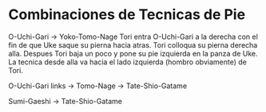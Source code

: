 # Combinaciones de Tecnicas de Pie
O-Uchi-Gari -> Yoko-Tomo-Nage
Tori entra O-Uchi-Gari a la derecha con el fin de que Uke saque su pierna hacia atras. Tori colloqua su pierna derecha alla. Despues Tori baja un poco y pone su pie izquierda en la panza de Uke. La tecnica desde alla va hacia el lado izquierda (hombro obviamente) de Tori.

O-Uchi-Gari links -> Tomo-Nage -> Tate-Shio-Gatame

Sumi-Gaeshi -> Tate-Shio-Gatame
